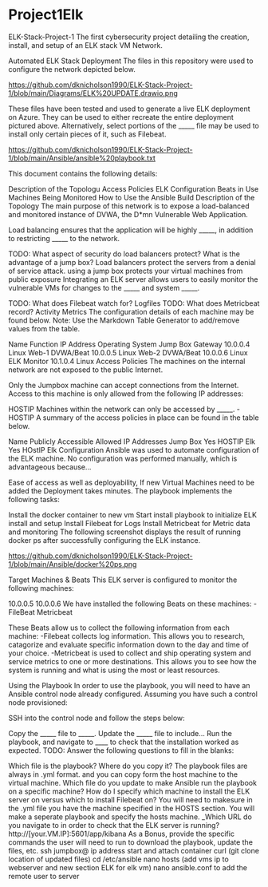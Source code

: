 # Project1Elk
ELK-Stack-Project-1
The first cybersecurity project detailing the creation, install, and setup of an ELK stack VM Network.

Automated ELK Stack Deployment
The files in this repository were used to configure the network depicted below.

https://github.com/dknicholson1990/ELK-Stack-Project-1/blob/main/Diagrams/ELK%20UPDATE.drawio.png

These files have been tested and used to generate a live ELK deployment on Azure. They can be used to either recreate the entire deployment pictured above. Alternatively, select portions of the _____ file may be used to install only certain pieces of it, such as Filebeat.

https://github.com/dknicholson1990/ELK-Stack-Project-1/blob/main/Ansible/ansible%20playbook.txt

This document contains the following details:

Description of the Topologu
Access Policies
ELK Configuration
Beats in Use
Machines Being Monitored
How to Use the Ansible Build
Description of the Topology
The main purpose of this network is to expose a load-balanced and monitored instance of DVWA, the D*mn Vulnerable Web Application.

Load balancing ensures that the application will be highly _____, in addition to restricting _____ to the network.

TODO: What aspect of security do load balancers protect? What is the advantage of a jump box? Load balancers protect the servers from a denial of service attack.
using a jump box protects your virtual machines from public exposure
Integrating an ELK server allows users to easily monitor the vulnerable VMs for changes to the _____ and system _____.

TODO: What does Filebeat watch for? Logfiles
TODO: What does Metricbeat record? Activity Metrics
The configuration details of each machine may be found below. Note: Use the Markdown Table Generator to add/remove values from the table.

Name	Function	IP Address	Operating System
Jump Box	Gateway	10.0.0.4	Linux
Web-1	DVWA/Beat	10.0.0.5	Linux
Web-2	DVWA/Beat	10.0.0.6	Linux
ELK	Monitor	10.1.0.4	Linux
Access Policies
The machines on the internal network are not exposed to the public Internet.

Only the Jumpbox machine can accept connections from the Internet. Access to this machine is only allowed from the following IP addresses:

HOSTIP Machines within the network can only be accessed by _____. -HOSTIP
A summary of the access policies in place can be found in the table below.

Name	Publicly Accessible	Allowed IP Addresses
Jump Box	Yes	HOSTIP
Elk	Yes	HOstIP
Elk Configuration
Ansible was used to automate configuration of the ELK machine. No configuration was performed manually, which is advantageous because...

Ease of access as well as deployability, If new Virtual Machines need to be added the Deployment takes minutes.
The playbook implements the following tasks:

Install the docker container to new vm
Start install playbook to initialize ELK install and setup
Install Filebeat for Logs
Install Metricbeat for Metric data and monitoring
The following screenshot displays the result of running docker ps after successfully configuring the ELK instance.

https://github.com/dknicholson1990/ELK-Stack-Project-1/blob/main/Ansible/docker%20ps.png

Target Machines & Beats
This ELK server is configured to monitor the following machines:

10.0.0.5
10.0.0.6
We have installed the following Beats on these machines: -FileBeat Metricbeat

These Beats allow us to collect the following information from each machine: -Filebeat collects log information. This allows you to research, catagorize and evaluate specific information down to the day and time of your choice. -Metricbeat is used to collect and ship operating system and service metrics to one or more destinations. This allows you to see how the system is running and what is using the most or least resources.

Using the Playbook
In order to use the playbook, you will need to have an Ansible control node already configured. Assuming you have such a control node provisioned:

SSH into the control node and follow the steps below:

Copy the _____ file to _____.
Update the _____ file to include...
Run the playbook, and navigate to ____ to check that the installation worked as expected.
TODO: Answer the following questions to fill in the blanks:

Which file is the playbook? Where do you copy it? The playbook files are always in .yml format. and you can copy form the host machine to the virtual machine.
Which file do you update to make Ansible run the playbook on a specific machine? How do I specify which machine to install the ELK server on versus which to install Filebeat on? You will need to makesure in the .yml file you have the machine specified in the HOSTS section. You will make a seperate playbook and specify the hosts machine.
_Which URL do you navigate to in order to check that the ELK server is running? http://[your.VM.IP]:5601/app/kibana
As a Bonus, provide the specific commands the user will need to run to download the playbook, update the files, etc. ssh jumpbox@ ip address start and attach container curl (git clone location of updated files) cd /etc/ansible nano hosts (add vms ip to webserver and new section ELK for elk vm) nano ansible.conf to add the remote user to server
